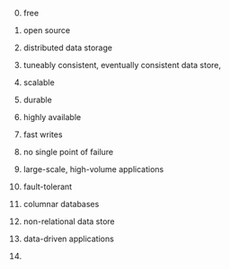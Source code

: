 0) free 

1) open source

2) distributed data storage

3) tuneably consistent, eventually consistent data store, 

4) scalable

5) durable

6) highly available

7) fast writes

8) no single point of failure

9) large-scale, high-volume applications

10) fault-tolerant

11) columnar databases

12) non-relational data store

13) data-driven applications

14) 

